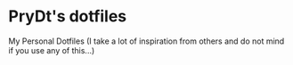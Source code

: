 # PryDt's dotfiles

My Personal Dotfiles (I take a lot of inspiration from others and do not mind if you use any of this...)
